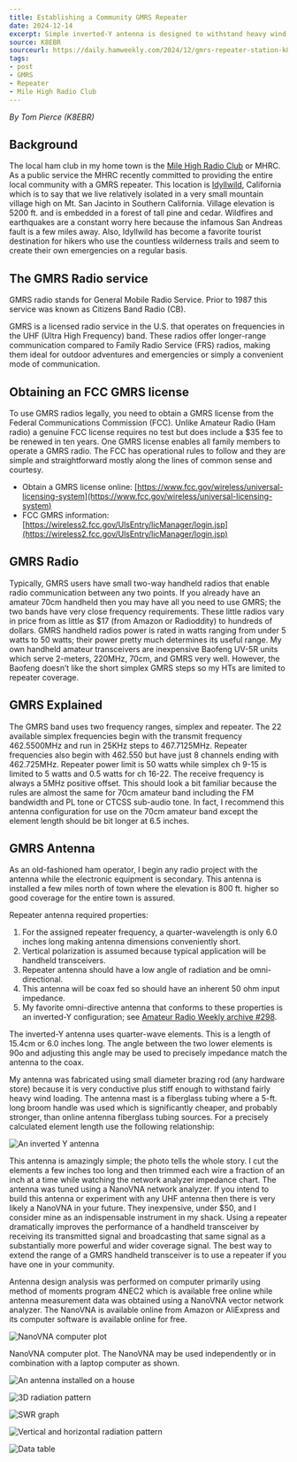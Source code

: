 ```yaml
---
title: Establishing a Community GMRS Repeater
date: 2024-12-14
excerpt: Simple inverted-Y antenna is designed to withstand heavy wind.
source: K8EBR
sourceurl: https://daily.hamweekly.com/2024/12/gmrs-repeater-station-k8ebr/
tags:
- post
- GMRS
- Repeater
- Mile High Radio Club
---
```

*By Tom Pierce (K8EBR)*

## Background

The local ham club in my home town is the [Mile High Radio Club](https://milehighradioclub.org) or MHRC. As a public
service the MHRC recently committed to providing the entire local community with a GMRS
repeater. This location is [Idyllwild](https://idyllwildcalifornia.com/hiking/), California which is to say that we live relatively isolated in a
very small mountain village high on Mt. San Jacinto in Southern California. Village elevation is
5200 ft. and is embedded in a forest of tall pine and cedar. Wildfires and earthquakes are a
constant worry here because the infamous San Andreas fault is a few miles away. Also,
Idyllwild has become a favorite tourist destination for hikers who use the countless wilderness
trails and seem to create their own emergencies on a regular basis.

## The GMRS Radio service

GMRS radio stands for General Mobile Radio Service. Prior to 1987 this service was known as
Citizens Band Radio (CB).

GMRS is a licensed radio service in the U.S. that operates on frequencies in the UHF (Ultra
High Frequency) band. These radios offer longer-range communication compared to Family
Radio Service (FRS) radios, making them ideal for outdoor adventures and emergencies or
simply a convenient mode of communication.

## Obtaining an FCC GMRS license

To use GMRS radios legally, you need to obtain a GMRS license from the Federal
Communications Commission (FCC). Unlike Amateur Radio (Ham radio) a genuine FCC
license requires no test but does include a $35 fee to be renewed in ten years. One GMRS
license enables all family members to operate a GMRS radio. The FCC has operational rules to
follow and they are simple and straightforward mostly along the lines of common sense and
courtesy.

- Obtain a GMRS license online: [https://www.fcc.gov/wireless/universal-licensing-system](https://www.fcc.gov/wireless/universal-licensing-system)
- FCC GMRS information: [https://wireless2.fcc.gov/UlsEntry/licManager/login.jsp](https://wireless2.fcc.gov/UlsEntry/licManager/login.jsp)

## GMRS Radio

Typically, GMRS users have small two-way handheld radios that enable radio communication
between any two points. If you already have an amateur 70cm handheld then you may have all
you need to use GMRS; the two bands have very close frequency requirements. These little
radios vary in price from as little as $17 (from Amazon or Radioddity) to hundreds of dollars.
GMRS handheld radios power is rated in watts ranging from under 5 watts to 50 watts; their
power pretty much determines its useful range. My own handheld amateur transceivers are
inexpensive Baofeng UV-5R units which serve 2-meters, 220MHz, 70cm, and GMRS very well.
However, the Baofeng doesn’t like the short simplex GMRS steps so my HTs are limited to
repeater coverage.

## GMRS Explained

The GMRS band uses two frequency ranges, simplex and repeater. The 22 available simplex
frequencies begin with the transmit frequency 462.5500MHz and run in 25KHz steps to
467.7125MHz. Repeater frequencies also begin with 462.550 but have just 8 channels ending
with 462.725MHz. Repeater power limit is 50 watts while simplex ch 9-15 is limited to 5 watts
and 0.5 watts for ch 16-22. The receive frequency is always a 5MHz positive offset. This should
look a bit familiar because the rules are almost the same for 70cm amateur band including the
FM bandwidth and PL tone or CTCSS sub-audio tone. In fact, I recommend this antenna
configuration for use on the 70cm amateur band except the element length should be bit longer
at 6.5 inches.

## GMRS Antenna

As an old-fashioned ham operator, I begin any radio project with the antenna while the
electronic equipment is secondary. This antenna is installed a few miles north of town where the
elevation is 800 ft. higher so good coverage for the entire town is assured.

Repeater antenna required properties:

1. For the assigned repeater frequency, a quarter-wavelength is only 6.0 inches long making
antenna dimensions conveniently short.
2. Vertical polarization is assumed because typical application will be handheld
transceivers.
3. Repeater antenna should have a low angle of radiation and be omni-directional.
4. This antenna will be coax fed so should have an inherent 50 ohm input impedance.
5. My favorite omni-directive antenna that conforms to these properties is an inverted-Y
configuration; see [Amateur Radio Weekly archive #298](https://hamweekly.com/archive/issues/amateur-radio-weekly-issue-298.html).

The inverted-Y antenna uses quarter-wave elements. This is a length of 15.4cm or 6.0 inches
long. The angle between the two lower elements is 90o and adjusting this angle may be used to
precisely impedance match the antenna to the coax.

My antenna was fabricated using small diameter brazing rod (any hardware store) because it is
very conductive plus stiff enough to withstand fairly heavy wind loading. The antenna mast is a
fiberglass tubing where a 5-ft. long broom handle was used which is significantly cheaper, and
probably stronger, than online antenna fiberglass tubing sources. For a precisely calculated
element length use the following relationship:

![An inverted Y antenna](https://assets.midnightcheese.com/amateur-radio-daily/images/inverted-y-antenna.png)

This antenna is amazingly simple; the photo tells the whole story. I cut the elements a few
inches too long and then trimmed each wire a fraction of an inch at a time while watching the
network analyzer impedance chart. The antenna was tuned using a NanoVNA network analyzer.
If you intend to build this antenna or experiment with any UHF antenna then there is very likely a
NanoVNA in your future. They inexpensive, under $50, and I consider mine as an
indispensable instrument in my shack. Using a repeater dramatically improves the performance
of a handheld transceiver by receiving its transmitted signal and broadcasting that same signal
as a substantially more powerful and wider coverage signal. The best way to extend the range of
a GMRS handheld transceiver is to use a repeater if you have one in your community.

Antenna design analysis was performed on computer primarily using method of moments
program 4NEC2 which is available free online while antenna measurement data was obtained
using a NanoVNA vector network analyzer. The NanoVNA is available online from Amazon or
AliExpress and its computer software is available online for free.

![NanoVNA computer plot](https://assets.midnightcheese.com/amateur-radio-daily/images/nanovna-computer-plot.png)

NanoVNA computer plot. The NanoVNA may be used independently or in combination with a laptop computer as shown.

![An antenna installed on a house](https://assets.midnightcheese.com/amateur-radio-daily/images/antenna-installed-on-a-house.png)

![3D radiation pattern](https://assets.midnightcheese.com/amateur-radio-daily/images/3d-radiation-pattern.png)

![SWR graph](https://assets.midnightcheese.com/amateur-radio-daily/images/swr-graph-plot.png)

![Vertical and horizontal radiation pattern](https://assets.midnightcheese.com/amateur-radio-daily/images/vertical-horizontal-radiation-pattern.png)

![Data table](https://assets.midnightcheese.com/amateur-radio-daily/images/data-table.png)
